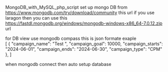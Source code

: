 MongoDB_with_MySQL_php_script
set up mongo DB from https://www.mongodb.com/try/download/community this url 
if you use laragon then you can use this https://fastdl.mongodb.org/windows/mongodb-windows-x86_64-7.0.12.zip url

for DB view use mongodb compass 
this is json formate exaple  
[
  {
    "campaign_name": "Test ",
    "campaign_goal": 10000,
    "campaign_starts": "2024-06-01",
    "campaign_ends": "2024-06-30",
    "campaign_type": "CPM"
  },
]

when mongodb connect then auto setup database